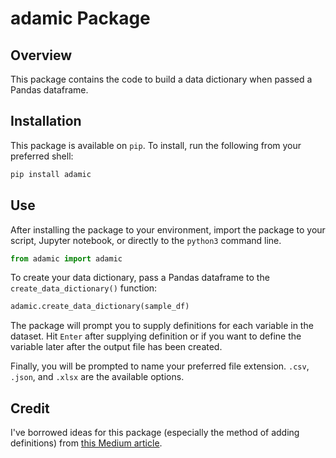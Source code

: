 # adamic Package

## Overview

This package contains the code to build a data dictionary when passed a Pandas dataframe.

## Installation

This package is available on `pip`. To install, run the following from your preferred shell:
```sh
pip install adamic
```

## Use

After installing the package to your environment, import the package to your script, Jupyter notebook, or directly to the `python3` command line.

```py
from adamic import adamic
```

To create your data dictionary, pass a Pandas dataframe to the `create_data_dictionary()` function:

```py
adamic.create_data_dictionary(sample_df)
```

The package will prompt you to supply definitions for each variable in the dataset. Hit `Enter` after supplying definition or if you want to define the variable later after the output file has been created.

Finally, you will be prompted to name your preferred file extension. `.csv`, `.json`, and `.xlsx` are the available options.

## Credit

I've borrowed ideas for this package (especially the method of adding definitions) from [this Medium article](https://peter-easter-do.medium.com/creating-a-data-dictionary-with-python-cccb212e44dc). 